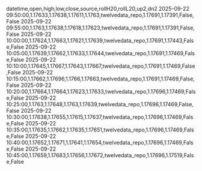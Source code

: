 datetime,open,high,low,close,source,rollH20,rollL20,up2,dn2
2025-09-22 09:50:00,1.17633,1.17638,1.17611,1.1763,twelvedata_repo,1.17691,1.17391,False,False
2025-09-22 09:55:00,1.1763,1.17638,1.17618,1.17623,twelvedata_repo,1.17691,1.17391,False,False
2025-09-22 10:00:00,1.17624,1.17663,1.17621,1.17639,twelvedata_repo,1.17691,1.17443,False,False
2025-09-22 10:05:00,1.17639,1.17662,1.17633,1.17644,twelvedata_repo,1.17691,1.17469,False,False
2025-09-22 10:10:00,1.17645,1.17667,1.17643,1.17667,twelvedata_repo,1.17691,1.17469,False,False
2025-09-22 10:15:00,1.17662,1.17696,1.1766,1.17663,twelvedata_repo,1.17691,1.17469,False,False
2025-09-22 10:20:00,1.17664,1.17664,1.17623,1.17633,twelvedata_repo,1.17696,1.17469,False,False
2025-09-22 10:25:00,1.1763,1.17648,1.1763,1.17639,twelvedata_repo,1.17696,1.17469,False,False
2025-09-22 10:30:00,1.17638,1.17655,1.17615,1.17637,twelvedata_repo,1.17696,1.17469,False,False
2025-09-22 10:35:00,1.17635,1.17662,1.17635,1.17651,twelvedata_repo,1.17696,1.17469,False,False
2025-09-22 10:40:00,1.17652,1.17671,1.17641,1.17654,twelvedata_repo,1.17696,1.17469,False,False
2025-09-22 10:45:00,1.17659,1.17683,1.17656,1.17672,twelvedata_repo,1.17696,1.17519,False,False
